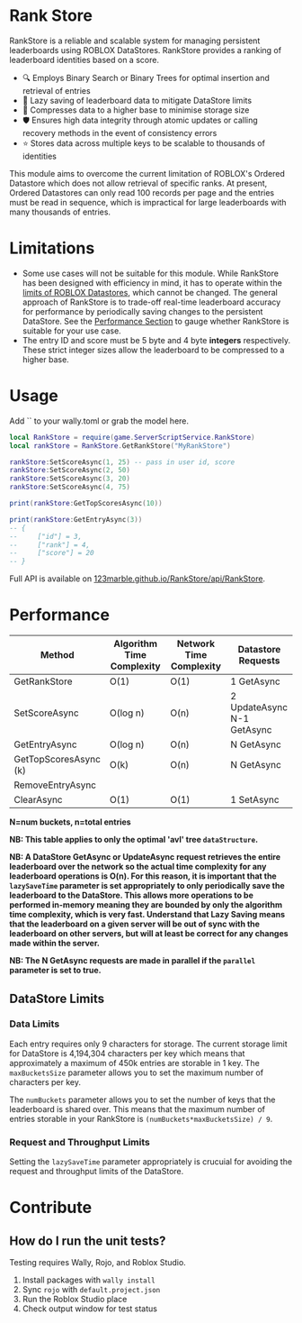 # Rank Store
RankStore is a reliable and scalable system for managing persistent leaderboards using ROBLOX DataStores. RankStore provides a ranking of leaderboard identities based on a score. 

- 🔍 Employs Binary Search or Binary Trees for optimal insertion and retrieval of entries
- 🦥 Lazy saving of leaderboard data to mitigate DataStore limits
- 🚀 Compresses data to a higher base to minimise storage size
- 🛡️ Ensures high data integrity through atomic updates or calling recovery methods in the event of consistency errors
- ⭐ Stores data across multiple keys to be scalable to thousands of identities

This module aims to overcome the current limitation of ROBLOX's Ordered Datastore which does not allow retrieval of specific ranks. At present, Ordered Datastores can only read 100 records per page and the entries must be read in sequence, which is impractical for large leaderboards with many thousands of entries.

# Limitations
- Some use cases will not be suitable for this module. While RankStore has been designed with efficiency in mind, it has to operate within the [limits of ROBLOX Datastores](https://create.roblox.com/docs/cloud-services/data-stores#server-limits), which cannot be changed. The general approach of RankStore is to trade-off real-time leaderboard accuracy for performance by periodically saving changes to the persistent DataStore. See the [Performance Section](#performance) to gauge whether RankStore is suitable for your use case.
- The entry ID and score must be 5 byte and 4 byte **integers** respectively. These strict integer sizes allow the leaderboard to be compressed to a higher base.

# Usage
Add `` to your wally.toml or grab the model here.

```lua
local RankStore = require(game.ServerScriptService.RankStore)
local rankStore = RankStore.GetRankStore("MyRankStore")

rankStore:SetScoreAsync(1, 25) -- pass in user id, score
rankStore:SetScoreAsync(2, 50)
rankStore:SetScoreAsync(3, 20)
rankStore:SetScoreAsync(4, 75)

print(rankStore:GetTopScoresAsync(10))

print(rankStore:GetEntryAsync(3))
-- {
--     ["id"] = 3,
--     ["rank"] = 4,
--     ["score"] = 20
-- }  
```
Full API is available on [123marble.github.io/RankStore/api/RankStore](https://123marble.github.io/RankStore/api/RankStore).

# Performance

| Method                | Algorithm Time Complexity | Network Time Complexity | Datastore Requests       |
|-----------------------|---------------------------|-------------------------|--------------------------|
| GetRankStore          | O(1)                      | O(1)                    | 1 GetAsync               |
| SetScoreAsync         | O(log n)                  | O(n)                    | 2 UpdateAsync<br /> N-1 GetAsync |
| GetEntryAsync         | O(log n)                  | O(n)                    | N GetAsync               |
| GetTopScoresAsync (k) | O(k)                      | O(n)                    | N GetAsync               |
| RemoveEntryAsync            |                     |                 |            |
| ClearAsync            | O(1)                      | O(1)                    | 1 SetAsync               |

**N=num buckets, n=total entries**

**NB: This table applies to only the optimal 'avl' tree `dataStructure`.**

**NB: A DataStore GetAsync or UpdateAsync request retrieves the entire leaderboard over the network so the actual time complexity for any leaderboard operations is O(n). For this reason, it is important that the `lazySaveTime` parameter is set appropriately to only periodically save the leaderboard to the DataStore. This allows more operations to be performed in-memory meaning they are bounded by only the algorithm time complexity, which is very fast. Understand that Lazy Saving means that the leaderboard on a given server will be out of sync with the leaderboard on other servers, but will at least be correct for any changes made within the server.**

**NB: The N GetAsync requests are made in parallel if the `parallel` parameter is set to true.**


## DataStore Limits

### Data Limits
Each entry requires only 9 characters for storage. The current storage limit for DataStore is 4,194,304 characters per key which means that approximately a maximum of 450k entries are storable in 1 key. The `maxBucketsSize` parameter allows you to set the maximum number of characters per key.

The `numBuckets` parameter allows you to set the number of keys that the leaderboard is shared over. This means that the maximum number of entries storable in your RankStore is `(numBuckets*maxBucketsSize) / 9`.


### Request and Throughput Limits
Setting the `lazySaveTime` parameter appropriately is crucuial for avoiding the request and throughput limits of the DataStore.



# Contribute
## How do I run the unit tests?
Testing requires Wally, Rojo, and Roblox Studio.
1. Install packages with `wally install`
1. Sync `rojo` with `default.project.json`
3. Run the Roblox Studio place
4. Check output window for test status
